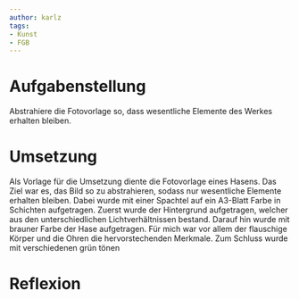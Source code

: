 ```yaml
---
author: karlz
tags:
- Kunst
- FGB
---
```


# Aufgabenstellung

Abstrahiere die Fotovorlage so, dass wesentliche Elemente des Werkes erhalten bleiben.

# Umsetzung

Als Vorlage für die Umsetzung diente die Fotovorlage eines Hasens. Das Ziel war es, das Bild so zu abstrahieren, sodass nur wesentliche Elemente erhalten bleiben. Dabei wurde mit einer Spachtel auf ein A3-Blatt Farbe in Schichten aufgetragen. Zuerst wurde der Hintergrund aufgetragen, welcher aus den unterschiedlichen Lichtverhältnissen bestand. Darauf hin wurde mit brauner Farbe der Hase aufgetragen. Für mich war vor allem der flauschige Körper und die Ohren die hervorstechenden Merkmale. Zum Schluss wurde mit verschiedenen grün tönen 

# Reflexion
